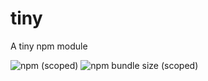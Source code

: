 # tiny
A tiny npm module

![npm (scoped)](https://img.shields.io/npm/v/@pedroeldiablo/tiny?style=for-the-badge)
![npm bundle size (scoped)](https://img.shields.io/bundlephobia/min/@pedroeldiablo/tiny?style=for-the-badge)

